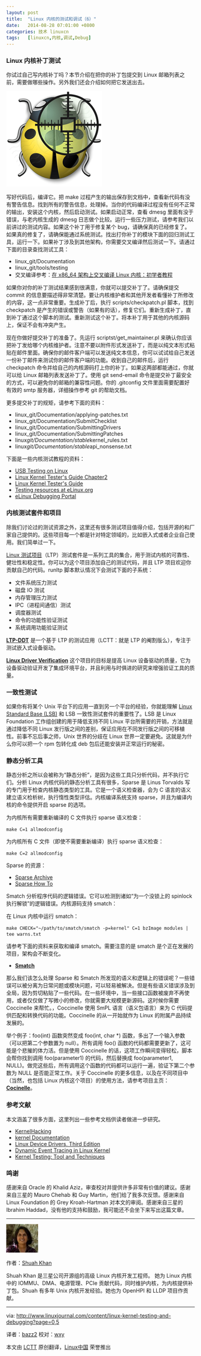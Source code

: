 ```yaml
---
layout: post
title:	"Linux 内核的测试和调试（6）"
date:	2014-08-28 07:01:00 +0800 
categories:	技术 linuxcn 
tags:	[linuxcn,内核,调试,Debug]
---
```



### Linux 内核补丁测试


你试过自己写内核补丁吗？本节介绍在把你的补丁包提交到 Linux 邮箱列表之前，需要做哪些操作。另外我们还会介绍如何把它发送出去。


![](/Asserts/Images/album/201408/26/000556ebol5zelbltiemy7.png)


写好代码后，编译它。把 make 过程产生的输出保存到文档中，查看新代码有没有警告信息。找到所有的警告信息，处理掉。当你的代码编译过程没有任何不正常的输出，安装这个内核，然后启动测试。如果启动正常，查看 dmesg 里面有没于错误，与老内核生成的 dmesg 日志做个比较。运行一些压力测试，请参考我们以前讲过的测试内容。如果这个补丁用于修复某个 bug，请确保真的已经修复了。如果真的修复了，请确保能通过系统测试。找出打你补丁的模块下面的回归测试工具，运行一下。如果补丁涉及到其他架构，你需要交叉编译然后测试一下。请通过下面的目录查找测试工具：


* linux\_git/Documentation
* linux\_git/tools/testing
* 交叉编译参考：[在 x86\_64 架构上交叉编译 Linux 内核：初学者教程](http://events.linuxfoundation.org/sites/events/files/slides/Shuah_Khan_cross_compile_linux.pdf)


如果你对你的补丁测试结果感到很满意，你就可以提交补丁了。请确保提交 commit 的信息要描述得非常清楚。要让内核维护者和其他开发者看懂补丁所修改的内容，这一点非常重要。生成补丁后，执行 scripts/checkpatch.pl 脚本，找到 checkpatch 是产生的错误或警告（如果有的话），修复它们。重新生成补丁，直到补丁通过这个脚本的测试。重新测试这个补丁。将本补丁用于其他的内核源码上，保证不会有冲突产生。


现在你做好提交补丁的准备了。先运行 scriptst/get\_maintainer.pl 来确认你应该把补丁发给哪个内核维护者。注意不要以附件形式发送补丁，而是以纯文本形式粘贴在邮件里面。确保你的邮件客户端可以发送纯文本信息，你可以试试给自己发送一份补丁邮件来测试你的邮件客户端的功能。收到自己的邮件后，运行 checkpatch 命令并给自己的内核源码打上你的补丁。如果这两部都能通过，你就可以给 Linux 邮箱列表发送补丁了。使用 git send-email 命令是提交补丁最安全的方式，可以避免你的邮箱的兼容性问题。你的 .gitconfig 文件里面需要配置好有效的 smtp 服务器，详细操作参考 git 的帮助文档。


更多提交补丁的规矩，请参考下面的资料：


* linux\_git/Documentation/applying-patches.txt
* linux\_git/Documentation/SubmitChecklist
* linux\_git/Documentation/SubmittingDrivers
* linux\_git/Documentation/SubmittingPatches
* linux*git/Documentation/stable*kernel\_rules.txt
* linux*git/Documentation/stable*api\_nonsense.txt


下面是一些内核测试教程的资料：


* [USB Testing on Linux](http://www.linux-usb.org/usbtest/)
* [Linux Kernel Tester's Guide Chapter2](http://kernelnewbies.org/Linux_Kernel_Tester%27s_Guide_Chapter2)
* [Linux Kernel Tester's Guide](http://www.kerneltravel.net/downloads/tester_guide.pdf)
* [Testing resources at eLinux.org](http://elinux.org/Test_Systems)
* [eLinux Debugging Portal](http://elinux.org/Debugging_Portal)


### 内核测试套件和项目


除我们讨论过的测试资源之外，这里还有很多测试项目值得介绍，包括开源的和厂家自己提供的。这些项目每一个都是针对特定领域的，比如嵌入式或者企业自己使用。我们简单过一下。


[Linux 测试项目](http://ltp.sourceforge.net/documentation/how-to/ltp.php)（LTP）测试套件是一系列工具的集合，用于测试内核的可靠性、健壮性和稳定性。你可以为这个项目添加自己的测试代码，并且 LTP 项目欢迎你贡献自己的代码。runltp 脚本默认情况下会测试下面的子系统：


* 文件系统压力测试
* 磁盘 IO 测试
* 内存管理压力测试
* IPC（进程间通信）测试
* 调度器测试
* 命令的功能性验证测试
* 系统调用功能验证测试


[**LTP-DDT**](http://processors.wiki.ti.com/index.php/LTP-DDT) 是一个基于 LTP 的测试应用（LCTT：就是 LTP 的阉割版么），专注于测试嵌入式设备驱动。


[**Linux Driver Verification**](http://linuxtesting.org/project/ldv) 这个项目的目标是提高 Linux 设备驱动的质量，它为设备驱动验证开发了集成环境平台，并且利用与时俱进的研究来增强验证工具的质量。


### 一致性测试


如果你有将某个 Unix 平台下的应用一直到另一个平台的经验，你就能理解 [Linux Standard Base (LSB)](http://www.linuxfoundation.org/collaborate/workgroups/lsb) 和 LSB 一致性测试套件的重要性了。LSB 是 Linux Foundation 工作组创建的用于降低支持不同 Linux 平台所需要的开销，方法就是通过降低不同 Linux 发行版之间的差别，保证应用在不同发行版之间的可移植性。前事不忘后事之师，Unix 世界的分歧在 Linux 世界一定要避免。这就是为什么你可以把一个 rpm 包转化成 deb 包后还能安装并正常运行的秘密。


### 静态分析工具


静态分析之所以会被称为“静态分析”，是因为这些工具只分析代码，并不执行它们。分析 Linux 内核代码的静态分析工具有很多，Sparse 是 Linus Torvalds 写的专门用于检查内核静态类型的工具。它是一个语义检查器，会为 C 语言的语义建立语义检析树，执行惰性类型评估。内核编译系统支持 sparse，并且为编译内核的命令提供开启 sparse 的选项。


为内核所有需要重新编译的 C 文件执行 sparse 语义检查：



```
make C=1 allmodconfig

```

为内核所有 C 文件（即使不需要重新编译）执行 sparse 语义检查：



```
make C=2 allmodconfig

```

Sparse 的资源：


* [Sparse Archive](http://codemonkey.org.uk/projects/git-snapshots/sparse/)
* [Sparse How To](http://smatch.sourceforge.net/)


Smatch 分析程序代码的逻辑错误。它可以检测到诸如“为一个没锁上的 spinlock 执行解锁”的逻辑错误。内核源码支持 smatch：


在 Linux 内核中运行 smatch：



```
make CHECK="~/path/to/smatch/smatch -p=kernel" C=1 bzImage modules | tee warns.txt

```

请参考下面的资料来获取和编译 smatch。需要注意的是 smatch 是个正在发展的项目，架构会不断变化。


* [**Smatch**](http://smatch.sourceforge.net/)


那么我们该怎么处理 Sparse 和 Smatch 所发现的语义和逻辑上的错误呢？一些错误可以被分离为日常问题或模块问题，可以轻易被解决。但是有些语义错误涉及到全局，因为剪切粘贴了一些代码。在一些环境中，当一些接口函数被废弃不再使用，或者仅仅做了写微小的修改，你就需要大规模更新源码。这时候你需要 Coccinelle 来帮忙。，Coccinelle 使用 SmPL 语言（语义包语言）来为 C 代码提供匹配和转换代码的功能。Coccinelle 的从一开始就作为 Linux 的附属产品持续发展的。


举个例子：foo(int) 函数突然变成 foo(int, char \*) 函数，多出了一个输入参数（可以把第二个参数置为 null）。所有调用 foo() 函数的代码都需要更新了，这可能是个悲摧的体力活。但是使用 Coccinelle 的话，这项工作瞬间变得轻松，脚本会帮你找到调用 foo(parameter1) 的代码，然后替换成 foo(parameter1, NULL)。做完这些后，所有调用这个函数的代码都可以运行一遍，验证下第二个参数为 NULL 是否能正常工作。关于 Coccinelle 的更多信息，以及在不同项目中（当然，也包括 Linux 内核这个项目）的使用方法，请参考项目主页：[**Cocinelle**](http://coccinelle.lip6.fr/)。


### 参考文献


本文涵盖了很多方面，这里列出一些参考文档供读者做进一步研究。


* [KernelHacking](http://kernelnewbies.org/KernelHacking)
* [kernel Documentation](http://kernelnewbies.org/Documents)
* [Linux Device Drivers, Third Edition](http://lwn.net/Kernel/LDD3/)
* [Dynamic Event Tracing in Linux Kernel](http://events.linuxfoundation.org/slides/lfcs2010_hiramatsu.pdf)
* [Kernel Testing: Tool and Techniques](http://events.linuxfoundation.org/images/stories/slides/elc2013_porter.pdf)


### 鸣谢


感谢来自 Oracle 的 Khalid Aziz，审查校对并提供许多非常有价值的建议。感谢来自三星的 Mauro Chehab 和 Guy Martin，他们给了我多次反馈。感谢来自 Linux Foundation 的 Grey Kroah-Hartman 对本文的审阅。感谢来自三星的 Ibrahim Haddad，没有他的支持和鼓励，我可能还不会坐下来写出这篇文章。




---


![](/Asserts/Images/album/201408/26/000558vee8eppetlkjjepj.jpg)


作者：[Shuah Khan](http://www.linuxjournal.com/users/shuah-khan)


Shuah Khan 是三星公司开源组的高级 Linux 内核开发工程师。 她为 Linux 内核中的 IOMMU、DMA、电源管理、PCIe 贡献代码，同时维护内核，为内核提供补丁包。Shuah 有多年 Unix 内核开发经验。她也为 OpenHPI 和 LLDP 项目作贡献。




---


via: <http://www.linuxjournal.com/content/linux-kernel-testing-and-debugging?page=0,5>


译者：[bazz2](https://github.com/bazz2) 校对：[wxy](https://github.com/wxy)


本文由 [LCTT](https://github.com/LCTT/TranslateProject) 原创翻译，[Linux中国](http://linux.cn/) 荣誉推出
